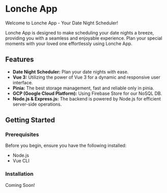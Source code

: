 # Lonche App

Welcome to Lonche App - Your Date Night Scheduler!

Lonche App is designed to make scheduling your date nights a breeze, providing you with a seamless and enjoyable experience. Plan your special moments with your loved one effortlessly using Lonche App.

## Features

- **Date Night Scheduler:** Plan your date nights with ease.
- **Vue 3:** Utilizing the power of Vue 3 for a dynamic and responsive user interface.
- **Pinia:** The best storage management, fast and reliable only in pinia.
- **GCP (Google Cloud Platform):** Using Firebase Store for our NoSQL DB.
- **Node.js & Express.js:** The backend is powered by Node.js for efficient server-side operations.

## Getting Started

### Prerequisites

Before you begin, ensure you have the following installed:

- Node.js
- Vue CLI

### Installation

Coming Soon!
